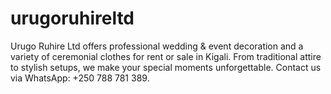 # urugoruhireltd
Urugo Ruhire Ltd offers professional wedding &amp; event decoration and a variety of ceremonial clothes for rent or sale in Kigali. From traditional attire to stylish setups, we make your special moments unforgettable. Contact us via WhatsApp: +250 788 781 389.
